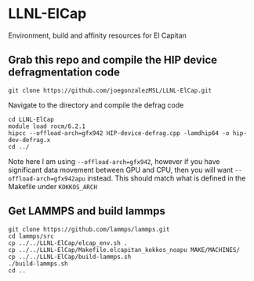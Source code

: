 # LLNL-ElCap
Environment, build and affinity resources for El Capitan

## Grab this repo and compile the HIP device defragmentation code

```
git clone https://github.com/joegonzalezMSL/LLNL-ElCap.git
```

Navigate to the directory and compile the defrag code

```
cd LLNL-ElCap
module load rocm/6.2.1
hipcc --offload-arch=gfx942 HIP-device-defrag.cpp -lamdhip64 -o hip-dev-defrag.x
cd ../
```

Note here I am using ```--offload-arch=gfx942```, however if you have significant data movement between GPU and CPU, then you will want ```--offload-arch=gfx942apu``` instead. This should match what is defined in the Makefile under ```KOKKOS_ARCH```

## Get LAMMPS and build lammps
``` 
git clone https://github.com/lammps/lammps.git
cd lammps/src
cp ../../LLNL-ElCap/elcap_env.sh .
cp ../../LLNL-ElCap/Makefile.elcapitan_kokkos_noapu MAKE/MACHINES/
cp ../../LLNL-ElCap/build-lammps.sh
./build-lammps.sh
cd ..
```



